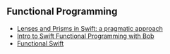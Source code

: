 ## Functional Programming 
- [Lenses and Prisms in Swift: a pragmatic approach](https://broomburgo.github.io/fun-ios/post/lenses-and-prisms-in-swift-a-pragmatic-approach/)
- [Intro to Swift Functional Programming with Bob](https://www.bobthedeveloper.io/blog/intro-to-swift-functional-programming-with-bob)
- [Functional Swift](https://medium.com/@geisonfgfg/functional-swift-41f1bed646d)

